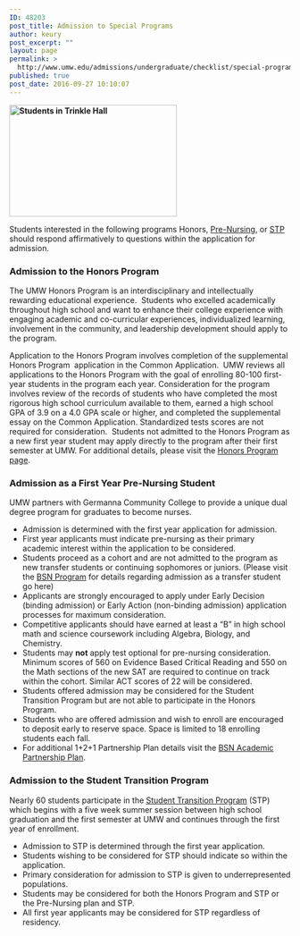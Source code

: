 ```yaml
---
ID: 48203
post_title: Admission to Special Programs
author: keury
post_excerpt: ""
layout: page
permalink: >
  http://www.umw.edu/admissions/undergraduate/checklist/special-programs/
published: true
post_date: 2016-09-27 10:10:07
---
```

<strong><img class="alignright wp-image-48204 size-medium" src="http://www.umw.edu/admissions/wp-content/uploads/sites/6/2016/09/IMG_2643b-300x200.jpg" alt="Students in Trinkle Hall" width="300" height="200" /></strong>

Students interested in the following programs Honors, <a href="#Pre-Nursing">Pre-Nursing</a>, or <a href="#STP">STP</a> should respond affirmatively to questions within the application for admission.
<h3><strong>Admission to the Honors Program</strong></h3>
The UMW Honors Program is an interdisciplinary and intellectually rewarding educational experience.  Students who excelled academically throughout high school and want to enhance their college experience with engaging academic and co-curricular experiences, individualized learning, involvement in the community, and leadership development should apply to the program.

Application to the Honors Program involves completion of the supplemental Honors Program  application in the Common Application.  UMW reviews all applications to the Honors Program with the goal of enrolling 80-100 first-year students in the program each year. Consideration for the program involves review of the records of students who have completed the most rigorous high school curriculum available to them, earned a high school GPA of 3.9 on a 4.0 GPA scale or higher, and completed the supplemental essay on the Common Application. Standardized tests scores are not required for consideration.  Students not admitted to the Honors Program as a new first year student may apply directly to the program after their first semester at UMW. For additional details, please visit the <a href="http://academics.umw.edu/honorsprogram/">Honors Program page</a>.
<h3><a name="Pre-Nursing"></a><strong>Admission as a First Year Pre-Nursing Student</strong></h3>
UMW partners with Germanna Community College to provide a unique dual degree program for graduates to become nurses.
<ul>
 	<li>Admission is determined with the first year application for admission.</li>
 	<li>First year applicants must indicate pre-nursing as their primary academic interest within the application to be considered.</li>
 	<li>Students proceed as a cohort and are not admitted to the program as new transfer students or continuing sophomores or juniors. (Please visit the <a href="http://www.umw.edu/admissions/adult/bsn/">BSN Program</a> for details regarding admission as a transfer student go here)</li>
 	<li>Applicants are strongly encouraged to apply under Early Decision (binding admission) or Early Action (non-binding admission) application processes for maximum consideration.</li>
 	<li>Competitive applicants should have earned at least a “B” in high school math and science coursework including Algebra, Biology, and Chemistry.</li>
 	<li>Students may <strong>not</strong> apply test optional for pre-nursing consideration. Minimum scores of 560 on Evidence Based Critical Reading and 550 on the Math sections of the new SAT are required to continue on track within the cohort. Similar ACT scores of 22 will be considered.</li>
 	<li>Students offered admission may be considered for the Student Transition Program but are not able to participate in the Honors Program.</li>
 	<li>Students who are offered admission and wish to enroll are encouraged to deposit early to reserve space. Space is limited to 18 enrolling students each fall.</li>
 	<li>For additional 1+2+1 Partnership Plan details visit the <a href="http://www.umw.edu/admissions/adult/bsn/app/">BSN Academic Partnership Plan</a>.</li>
</ul>
<h3><a name="STP"></a><strong>Admission to the Student Transition Program</strong></h3>
Nearly 60 students participate in the <a href="http://diversity.umw.edu/stp/">Student Transition Program</a> (STP) which begins with a five week summer session between high school graduation and the first semester at UMW and continues through the first year of enrollment.
<ul>
 	<li>Admission to STP is determined through the first year application.</li>
 	<li>Students wishing to be considered for STP should indicate so within the application.</li>
 	<li>Primary consideration for admission to STP is given to underrepresented populations.</li>
 	<li>Students may be considered for both the Honors Program and STP or the Pre-Nursing plan and STP.</li>
 	<li>All first year applicants may be considered for STP regardless of residency.</li>
</ul>